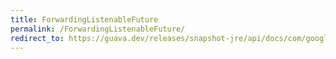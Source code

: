 ```yaml
---
title: ForwardingListenableFuture
permalink: /ForwardingListenableFuture/
redirect_to: https://guava.dev/releases/snapshot-jre/api/docs/com/google/common/util/concurrent/ForwardingListenableFuture.html
---
```

